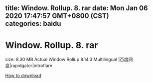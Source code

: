 
title: Window. Rollup. 8. rar
date: Mon Jan 06 2020 17:47:57 GMT+0800 (CST)    
categories: baidu
---

# Window. Rollup. 8. rar
size: 8.30 MB
 Actual Window Rollup 8.14.3 Multilingual |百度网盘|rapidgator|nitroflare
 

[How to download](https://bpcam.bemobtrk.com/go/2ceec3aa-1ca2-46d6-b9ff-aaa5c184517c?jno=3029)